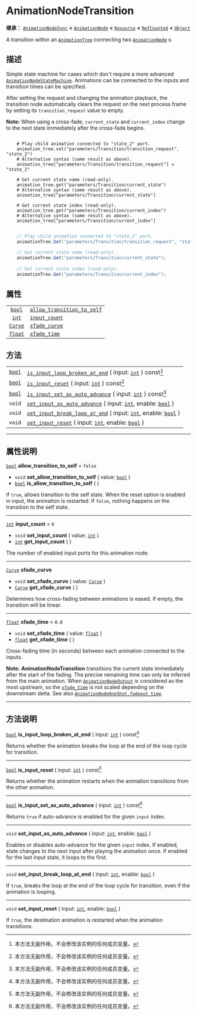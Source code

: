 <!-- ⚠ 请勿编辑本文件 ⚠ -->
<!-- 本文档使用脚本从 WeDot 引擎源码仓库生成。 -->
<!-- 生成脚本：https://github.com/WeDot-Engine/WeDot/tree/4.3/doc/tools/make_md.py； -->
<!-- 原文件：https://github.com/WeDot-Engine/WeDot/tree/4.3/doc/classes/AnimationNodeTransition.xml。 -->

<div id="_class_animationnodetransition"></div>

# AnimationNodeTransition

**继承：** [`AnimationNodeSync`](class_animationnodesync.md) **<** [`AnimationNode`](class_animationnode.md) **<** [`Resource`](class_resource.md) **<** [`RefCounted`](class_refcounted.md) **<** [`Object`](class_object.md)

A transition within an [`AnimationTree`](class_animationtree.md) connecting two [`AnimationNode`](class_animationnode.md) s.

## 描述

Simple state machine for cases which don't require a more advanced [`AnimationNodeStateMachine`](class_animationnodestatemachine.md). Animations can be connected to the inputs and transition times can be specified.

After setting the request and changing the animation playback, the transition node automatically clears the request on the next process frame by setting its `transition_request` value to empty.

 **Note:** When using a cross-fade, `current_state` and `current_index` change to the next state immediately after the cross-fade begins.



```gdscript

    # Play child animation connected to "state_2" port.
    animation_tree.set("parameters/Transition/transition_request", "state_2")
    # Alternative syntax (same result as above).
    animation_tree["parameters/Transition/transition_request"] = "state_2"
    
    # Get current state name (read-only).
    animation_tree.get("parameters/Transition/current_state")
    # Alternative syntax (same result as above).
    animation_tree["parameters/Transition/current_state"]
    
    # Get current state index (read-only).
    animation_tree.get("parameters/Transition/current_index")
    # Alternative syntax (same result as above).
    animation_tree["parameters/Transition/current_index"]
```

```csharp

    // Play child animation connected to "state_2" port.
    animationTree.Set("parameters/Transition/transition_request", "state_2");
    
    // Get current state name (read-only).
    animationTree.Get("parameters/Transition/current_state");
    
    // Get current state index (read-only).
    animationTree.Get("parameters/Transition/current_index");
```







## 属性

|||
|:-:|:--|
| [`bool`](class_bool.md)   | [`allow_transition_to_self`](#class_animationnodetransition_property_allow_transition_to_self) | ``false`` |
| [`int`](class_int.md)     | [`input_count`](#class_animationnodetransition_property_input_count)                           | ``0``     |
| [`Curve`](class_curve.md) | [`xfade_curve`](#class_animationnodetransition_property_xfade_curve)                           |           |
| [`float`](class_float.md) | [`xfade_time`](#class_animationnodetransition_property_xfade_time)                             | ``0.0``   |

## 方法

|||
|:-:|:--|
| [`bool`](class_bool.md) | [`is_input_loop_broken_at_end`](#class_animationnodetransition_method_is_input_loop_broken_at_end) ( input: [`int`](class_int.md) ) const[^const]                    |
| [`bool`](class_bool.md) | [`is_input_reset`](#class_animationnodetransition_method_is_input_reset) ( input: [`int`](class_int.md) ) const[^const]                                              |
| [`bool`](class_bool.md) | [`is_input_set_as_auto_advance`](#class_animationnodetransition_method_is_input_set_as_auto_advance) ( input: [`int`](class_int.md) ) const[^const]                  |
| `void`                  | [`set_input_as_auto_advance`](#class_animationnodetransition_method_set_input_as_auto_advance) ( input: [`int`](class_int.md), enable: [`bool`](class_bool.md) )     |
| `void`                  | [`set_input_break_loop_at_end`](#class_animationnodetransition_method_set_input_break_loop_at_end) ( input: [`int`](class_int.md), enable: [`bool`](class_bool.md) ) |
| `void`                  | [`set_input_reset`](#class_animationnodetransition_method_set_input_reset) ( input: [`int`](class_int.md), enable: [`bool`](class_bool.md) )                         |

<!-- rst-class:: classref-section-separator -->

---

## 属性说明

<div id="_class_animationnodetransition_property_allow_transition_to_self"></div>

[`bool`](class_bool.md) **allow_transition_to_self** = ``false`` <div id="class_animationnodetransition_property_allow_transition_to_self"></div>

- `void` **set_allow_transition_to_self** ( value: [`bool`](class_bool.md) )
- [`bool`](class_bool.md) **is_allow_transition_to_self** ( )

If `true`, allows transition to the self state. When the reset option is enabled in input, the animation is restarted. If `false`, nothing happens on the transition to the self state.

<!-- rst-class:: classref-item-separator -->

---

<div id="_class_animationnodetransition_property_input_count"></div>

[`int`](class_int.md) **input_count** = ``0`` <div id="class_animationnodetransition_property_input_count"></div>

- `void` **set_input_count** ( value: [`int`](class_int.md) )
- [`int`](class_int.md) **get_input_count** ( )

The number of enabled input ports for this animation node.

<!-- rst-class:: classref-item-separator -->

---

<div id="_class_animationnodetransition_property_xfade_curve"></div>

[`Curve`](class_curve.md) **xfade_curve** <div id="class_animationnodetransition_property_xfade_curve"></div>

- `void` **set_xfade_curve** ( value: [`Curve`](class_curve.md) )
- [`Curve`](class_curve.md) **get_xfade_curve** ( )

Determines how cross-fading between animations is eased. If empty, the transition will be linear.

<!-- rst-class:: classref-item-separator -->

---

<div id="_class_animationnodetransition_property_xfade_time"></div>

[`float`](class_float.md) **xfade_time** = ``0.0`` <div id="class_animationnodetransition_property_xfade_time"></div>

- `void` **set_xfade_time** ( value: [`float`](class_float.md) )
- [`float`](class_float.md) **get_xfade_time** ( )

Cross-fading time (in seconds) between each animation connected to the inputs.

 **Note:** **AnimationNodeTransition** transitions the current state immediately after the start of the fading. The precise remaining time can only be inferred from the main animation. When [`AnimationNodeOutput`](class_animationnodeoutput.md) is considered as the most upstream, so the [`xfade_time`](#class_animationnodetransition_property_xfade_time) is not scaled depending on the downstream delta. See also [`AnimationNodeOneShot.fadeout_time`](#class_animationnodeoneshot_property_fadeout_time).

<!-- rst-class:: classref-section-separator -->

---

## 方法说明

<div id="_class_animationnodetransition_method_is_input_loop_broken_at_end"></div>

[`bool`](class_bool.md) **is_input_loop_broken_at_end** ( input: [`int`](class_int.md) ) const[^const]<div id="class_animationnodetransition_method_is_input_loop_broken_at_end"></div>

Returns whether the animation breaks the loop at the end of the loop cycle for transition.

<!-- rst-class:: classref-item-separator -->

---

<div id="_class_animationnodetransition_method_is_input_reset"></div>

[`bool`](class_bool.md) **is_input_reset** ( input: [`int`](class_int.md) ) const[^const]<div id="class_animationnodetransition_method_is_input_reset"></div>

Returns whether the animation restarts when the animation transitions from the other animation.

<!-- rst-class:: classref-item-separator -->

---

<div id="_class_animationnodetransition_method_is_input_set_as_auto_advance"></div>

[`bool`](class_bool.md) **is_input_set_as_auto_advance** ( input: [`int`](class_int.md) ) const[^const]<div id="class_animationnodetransition_method_is_input_set_as_auto_advance"></div>

Returns `true` if auto-advance is enabled for the given `input` index.

<!-- rst-class:: classref-item-separator -->

---

<div id="_class_animationnodetransition_method_set_input_as_auto_advance"></div>

`void` **set_input_as_auto_advance** ( input: [`int`](class_int.md), enable: [`bool`](class_bool.md) )<div id="class_animationnodetransition_method_set_input_as_auto_advance"></div>

Enables or disables auto-advance for the given `input` index. If enabled, state changes to the next input after playing the animation once. If enabled for the last input state, it loops to the first.

<!-- rst-class:: classref-item-separator -->

---

<div id="_class_animationnodetransition_method_set_input_break_loop_at_end"></div>

`void` **set_input_break_loop_at_end** ( input: [`int`](class_int.md), enable: [`bool`](class_bool.md) )<div id="class_animationnodetransition_method_set_input_break_loop_at_end"></div>

If `true`, breaks the loop at the end of the loop cycle for transition, even if the animation is looping.

<!-- rst-class:: classref-item-separator -->

---

<div id="_class_animationnodetransition_method_set_input_reset"></div>

`void` **set_input_reset** ( input: [`int`](class_int.md), enable: [`bool`](class_bool.md) )<div id="class_animationnodetransition_method_set_input_reset"></div>

If `true`, the destination animation is restarted when the animation transitions.

[^virtual]: 本方法通常需要用户覆盖才能生效。
[^const]: 本方法无副作用，不会修改该实例的任何成员变量。
[^vararg]: 本方法除了能接受在此处描述的参数外，还能够继续接受任意数量的参数。
[^constructor]: 本方法用于构造某个类型。
[^static]: 调用本方法无需实例，可直接使用类名进行调用。
[^operator]: 本方法描述的是使用本类型作为左操作数的有效运算符。
[^bitfield]: 这个值是由下列位标志构成位掩码的整数。
[^void]: 无返回值。
